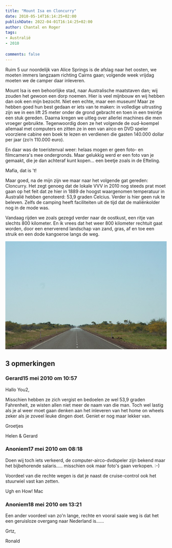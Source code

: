 ```yaml
---
title: "Mount Isa en Cloncurry"
date: 2010-05-14T16:14:25+02:00
publishDate: 2022-04-01T16:14:25+02:00
author: Chantal en Roger
tags:
- Australië
- 2010

comments: false
---
```


Ruim 5 uur noordelijk van Alice Springs is de afslag naar het oosten, we moeten immers langzaam richting Cairns gaan; volgende week vrijdag moeten we de camper daar inleveren.

Mount Isa is een behoorlijke stad, naar Australische maatstaven dan; wij zouden het gewoon een dorp noemen. Hier is veel mijnbouw en wij hebben dan ook een mijn bezocht. Niet een echte, maar een museum! Maar ze hebben goed hun best gedaan er iets van te maken: in volledige uitrusting zijn we in een lift 25 meter onder de grond gebracht en toen in een treintje een stuk gereden. Daarna kregen we uitleg over allerlei machines die men vroeger gebruikte. Tegenwoordig doen ze het volgende de oud-koempel allemaal met computers en zitten ze in een van airco en DVD speler voorziene cabine een boek te lezen en verdienen die gasten 140.000 dollar per jaar (zo’n 110.000 euro).

En daar was de toeristenval weer: helaas mogen er geen foto- en filmcamera's mee ondergronds. Maar gelukkig werd er een foto van je gemaakt, die je dan achteraf kunt kopen... een beetje zoals in de Efteling.

Mafia, dat is 't!

Maar goed, na de mijn zijn we maar naar het volgende gat gereden: Cloncurry. Het zegt genoeg dat de lokale VVV in 2010 nog steeds prat moet gaan op het feit dat ze hier in 1889 de hoogst waargenomen temperatuur in Australië hebben genoteerd: 53,9 graden Celcius. Verder is hier geen ruk te beleven. Zelfs de camping heeft faciliteiten uit de tijd dat de maliënkolder nog in de mode was.

Vandaag rijden we zoals gezegd verder naar de oostkust, een ritje van slechts 800 kilometer. En ik vrees dat het weer 800 kilometer rechtuit gaat worden, door een enerverend landschap van zand, gras, af en toe een struik en een dode kangoeroe langs de weg.

![Road](./images/IMG_46282.jpg)

## 3 opmerkingen

### Gerard15 mei 2010 om 10:57

Hallo You2,

Misschien hebben ze zich vergist en bedoelen ze wel 53,9 graden Fahrenheit, ze wisten allen niet meer de naam van die man. Toch wel lastig als je al weer moet gaan denken aan het inleveren van het home on wheels zeker als je zoveel leuke dingen doet. Geniet er nog maar lekker van.

Groetjes

Helen & Gerard

### Anoniem17 mei 2010 om 08:18

Doen wij toch iets verkeerd, de computer-airco-dvdspeler zijn bekend maar het bijbehorende salaris..... misschien ook maar foto's gaan verkopen. :-)

Voordeel van die rechte wegen is dat je naast de cruise-control ook het stuurwiel vast kan zetten.

Ugh en How!
Mac

### Anoniem18 mei 2010 om 13:21

Een ander voordeel van zo'n lange, rechte en vooral saaie weg is dat het een geruisloze overgang naar Nederland is......

Grtz,

Ronald

